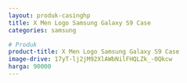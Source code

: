 ```yaml
---
layout: produk-casinghp
title: X Men Logo Samsung Galaxy S9 Case
categories: samsung

# Produk
product-title: X Men Logo Samsung Galaxy S9 Case
image-drive: 17yT-lj2jM92XlAWbNilFHQLZk_-0Qkcw
harga: 90000
---
```

